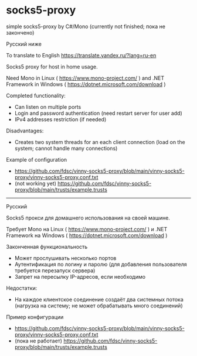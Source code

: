 # socks5-proxy
simple socks5-proxy by C#/Mono (currently not finished; пока не закончено)

Русский ниже

To translate to English
https://translate.yandex.ru/?lang=ru-en

Socks5 proxy for host in home usage.

Need Mono in Linux ( https://www.mono-project.com/ ) and .NET Framework in Windows ( https://dotnet.microsoft.com/download )

Completed functionality:
* Can listen on multiple ports
* Login and password authentication (need restart server for user add)
* IPv4 addresses restriction (if needed)

Disadvantages:
* Creates two system threads for an each client connection (load on the system; cannot handle many connections)

Example of configuration
* https://github.com/fdsc/vinny-socks5-proxy/blob/main/vinny-socks5-proxy/vinny-socks5-proxy.conf.txt
* (not working yet) https://github.com/fdsc/vinny-socks5-proxy/blob/main/trusts/example.trusts

---------------
Русский

Socks5 прокси для домашнего использования на своей машине.

Требует Mono на Linux ( https://www.mono-project.com/ ) и .NET Framework на Windows ( https://dotnet.microsoft.com/download )

Законченная функциональность
* Может прослушивать несколько портов
* Аутентификация по логину и паролю (для добавления пользователя требуется перезапуск сервера)
* Запрет на пересылку IP-адресов, если необходимо

Недостатки:
* На каждое клиентское соединение создаёт два системных потока (нагрузка на систему; не может обрабатывать много соединений)

Пример конфигурации
* https://github.com/fdsc/vinny-socks5-proxy/blob/main/vinny-socks5-proxy/vinny-socks5-proxy.conf.txt
* (пока не работает) https://github.com/fdsc/vinny-socks5-proxy/blob/main/trusts/example.trusts
